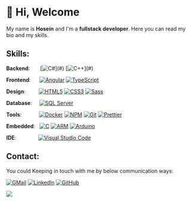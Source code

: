 # 👋 Hi, Welcome

 My name is **Hosein** and I'm a **fullstack developer**. 
 Here you can read my bio and my skills.

## Skills:

**Backend**:&nbsp;&nbsp;&nbsp;&nbsp;&nbsp;&nbsp;
[![C#]([https://img.shields.io/badge/-PHP-05122A?style=flat&logo=php](https://img.shields.io/badge/C%23-239120?style=for-the-badge&logo=c-sharp&logoColor=white))](#)
[![C++]([https://img.shields.io/badge/C-00599C?style=for-the-badge&logo=c&logoColor=white](https://img.shields.io/badge/C%2B%2B-00599C?style=for-the-badge&logo=c%2B%2B&logoColor=white))](#) 

**Frontend**:&nbsp;&nbsp;&nbsp;&nbsp;&nbsp;
[![Angular](https://img.shields.io/badge/Angular-FF0000?style=for-the-badge&logo=angular&logoColor=white)](#)
[![TypeScript](https://img.shields.io/badge/-TypeScript-05122A?style=flat&logo=typescript)](#) 

**Design**: &nbsp;&nbsp;&nbsp;&nbsp;&nbsp;&nbsp;&nbsp;
[![HTML5](https://img.shields.io/badge/-HTML5-05122A?style=flat&logo=HTML5)](#)
[![CSS3](https://img.shields.io/badge/-CSS3-05122A?style=flat&logo=CSS3&logoColor=1572B6)](#)
[![Sass](https://img.shields.io/badge/-Sass-05122A?style=flat&logo=Sass)](#)

**Database**:&nbsp;&nbsp;&nbsp;&nbsp;
[![SQL Server](https://img.shields.io/badge/SQL_Server-CC2927?style=for-the-badge&logo=microsoft-sql-server&logoColor=white)](#) 

**Tools**:&nbsp;&nbsp;&nbsp;&nbsp;&nbsp;&nbsp;&nbsp;&nbsp;&nbsp;&nbsp;&nbsp;
[![Docker](https://img.shields.io/badge/-Docker-05122A?style=flat&logo=docker)](#)
[![NPM](https://img.shields.io/badge/-NPM-05122A?style=flat&logo=npm)](#) 
[![Git](https://img.shields.io/badge/-Git-05122A?style=flat&logo=git)](#)
[![Prettier](https://img.shields.io/badge/-Prettier-05122A?style=flat&logo=prettier)](#)

**Embedded**:&nbsp;&nbsp;
[![C](https://img.shields.io/badge/-C-05122A?style=flat&logo=c)](#)
[![ARM](https://img.shields.io/badge/-ARM-05122A?style=flat&logo=arm)](#)
[![Arduino](https://img.shields.io/badge/-Arduino-05122A?style=flat&logo=Arduino)](#)

**IDE**:&nbsp;&nbsp;&nbsp;&nbsp;&nbsp;&nbsp;&nbsp;&nbsp;&nbsp;&nbsp;&nbsp;&nbsp;&nbsp;&nbsp;
[![Visual Studio Code](https://img.shields.io/badge/-Visual%20Studio%20Code-05122A?style=flat&logo=visual-studio-code&logoColor=007ACC)](#) 

## Contact:
You could Keeping in touch with me by below communication ways:
 
[![GMail](https://img.shields.io/badge/GMail-f0f0f0?&style=flat-square&logo=gmail&logoColor=white&color=ea4335)](mailto:hosein.pourtaghi@gmail.com) 
[![LinkedIn](https://img.shields.io/badge/Linkedin-f0f0f0?&style=flat-square&logo=linkedin&logoColor=white&color=0e76a8)](https://www.linkedin.com/in/hosein-pourtaghi)
[![GitHub](https://img.shields.io/badge/-GitHub-05122A?style=flat-square&logo=github)](https://github.com/hosein-pourtaghi)

![](https://komarev.com/ghpvc/?username=hosein-pourtaghi&style=plastic)
